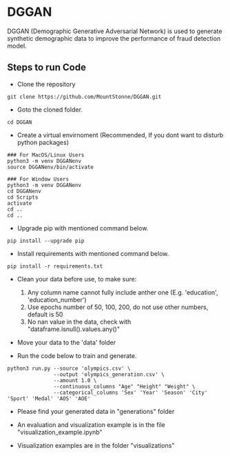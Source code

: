 # DGGAN
DGGAN (Demographic Generative Adversarial Network) is used to generate synthetic demographic data to improve the performance of fraud detection model.

## Steps to run Code
- Clone the repository
```
git clone https://github.com/MountStonne/DGGAN.git
```

- Goto the cloned folder.
```
cd DGGAN
```

- Create a virtual envirnoment (Recommended, If you dont want to disturb python packages)
```
### For MacOS/Linux Users
python3 -m venv DGGANenv
source DGGANenv/bin/activate

### For Window Users
python3 -m venv DGGANenv
cd DGGANenv
cd Scripts
activate
cd ..
cd ..
```

- Upgrade pip with mentioned command below.
```
pip install --upgrade pip
```
- Install requirements with mentioned command below.
```
pip install -r requirements.txt
```

- Clean your data before use, to make sure:
    1. Any column name cannot fully include anther one (E.g. 'education', 'education_number')
    2. Use epochs number of 50, 100, 200, do not use other numbers, default is 50
    3. No nan value in the data, check with "dataframe.isnull().values.any()"

- Move your data to the 'data' folder

- Run the code below to train and generate.

```
python3 run.py --source 'olympics.csv' \
               --output 'olympics_generation.csv' \
               --amount 1.0 \
               --continuous_columns "Age" "Height" "Weight" \
               --categorical_columns 'Sex' 'Year' 'Season' 'City' 'Sport' 'Medal' 'AOS' 'AOE' 
```
- Please find your generated data in "generations" folder

- An evaluation and visualization example is in the file "visualization_example.ipynb"

- Visualization examples are in the folder "visualizations"

















